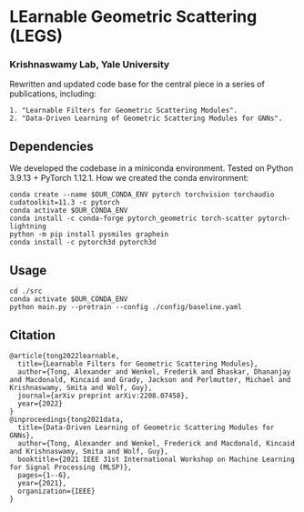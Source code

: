 # LEarnable Geometric Scattering (LEGS)
### Krishnaswamy Lab, Yale University

Rewritten and updated code base for the central piece in a series of publications, including:
```
1. "Learnable Filters for Geometric Scattering Modules".
2. "Data-Driven Learning of Geometric Scattering Modules for GNNs".
```

## Dependencies
We developed the codebase in a miniconda environment.
Tested on Python 3.9.13 + PyTorch 1.12.1.
How we created the conda environment:
```
conda create --name $OUR_CONDA_ENV pytorch torchvision torchaudio cudatoolkit=11.3 -c pytorch
conda activate $OUR_CONDA_ENV
conda install -c conda-forge pytorch_geometric torch-scatter pytorch-lightning
python -m pip install pysmiles graphein
conda install -c pytorch3d pytorch3d
```

## Usage
```
cd ./src
conda activate $OUR_CONDA_ENV
python main.py --pretrain --config ./config/baseline.yaml
```

## Citation
```
@article{tong2022learnable,
  title={Learnable Filters for Geometric Scattering Modules},
  author={Tong, Alexander and Wenkel, Frederik and Bhaskar, Dhananjay and Macdonald, Kincaid and Grady, Jackson and Perlmutter, Michael and Krishnaswamy, Smita and Wolf, Guy},
  journal={arXiv preprint arXiv:2208.07458},
  year={2022}
}
@inproceedings{tong2021data,
  title={Data-Driven Learning of Geometric Scattering Modules for GNNs},
  author={Tong, Alexander and Wenkel, Frederick and Macdonald, Kincaid and Krishnaswamy, Smita and Wolf, Guy},
  booktitle={2021 IEEE 31st International Workshop on Machine Learning for Signal Processing (MLSP)},
  pages={1--6},
  year={2021},
  organization={IEEE}
}
```